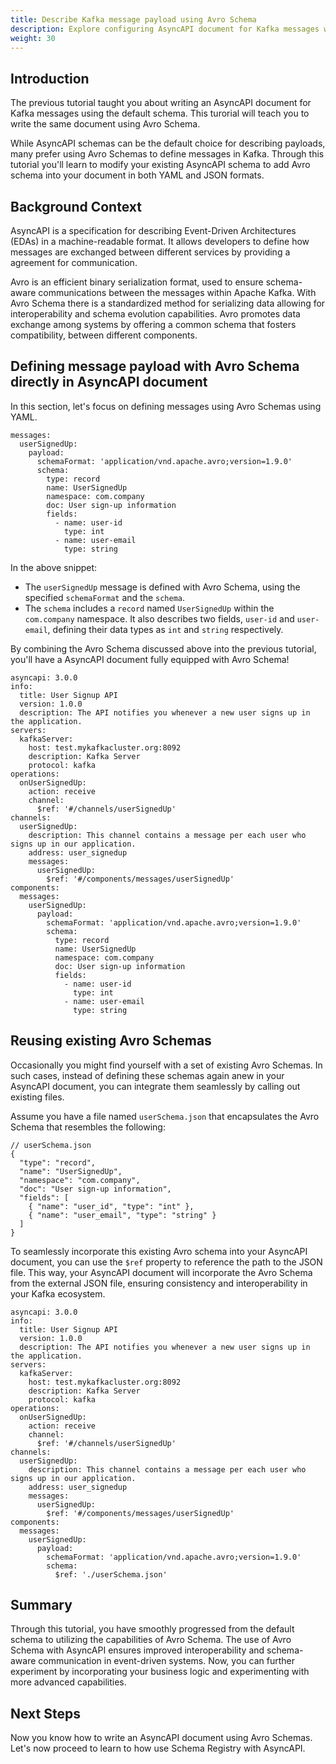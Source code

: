 ```yaml
---
title: Describe Kafka message payload using Avro Schema
description: Explore configuring AsyncAPI document for Kafka messages with Avro Schema.
weight: 30
---
```


## Introduction

The previous tutorial taught you about writing an AsyncAPI document for Kafka messages using the default schema. This turorial will teach you to write the same document using Avro Schema.

While AsyncAPI schemas can be the default choice for describing payloads, many prefer using Avro Schemas to define messages in Kafka. Through this tutorial you'll learn to modify your existing AsyncAPI schema to add Avro schema into your document in both YAML and JSON formats.

## Background Context

AsyncAPI is a specification for describing Event-Driven Architectures (EDAs) in a machine-readable format. It allows developers to define how messages are exchanged between different services by providing a agreement for communication.

Avro is an efficient binary serialization format, used to ensure schema-aware communications between the messages within Apache Kafka. With Avro Schema there is a standardized method for serializing data allowing for interoperability and schema evolution capabilities. Avro promotes data exchange among systems by offering a common schema that fosters compatibility, between different components. 

## Defining message payload with Avro Schema directly in AsyncAPI document

In this section, let's focus on defining messages using Avro Schemas using YAML. 

```
messages:
  userSignedUp:
    payload:
      schemaFormat: 'application/vnd.apache.avro;version=1.9.0'
      schema:
        type: record
        name: UserSignedUp
        namespace: com.company
        doc: User sign-up information
        fields:
          - name: user-id
            type: int
          - name: user-email
            type: string
```

In the above snippet: 
- The `userSignedUp` message is defined with Avro Schema, using the specified `schemaFormat` and the `schema`.
- The `schema` includes a `record` named `UserSignedUp` within the `com.company` namespace. It also describes two fields, `user-id` and `user-email`, defining their data types as `int` and `string` respectively.

By combining the Avro Schema discussed above into the previous tutorial, you'll have a AsyncAPI document fully equipped with Avro Schema!

```
asyncapi: 3.0.0
info:
  title: User Signup API
  version: 1.0.0
  description: The API notifies you whenever a new user signs up in the application.
servers:
  kafkaServer:
    host: test.mykafkacluster.org:8092
    description: Kafka Server
    protocol: kafka
operations:
  onUserSignedUp:
    action: receive
    channel:
      $ref: '#/channels/userSignedUp'
channels:
  userSignedUp:
    description: This channel contains a message per each user who signs up in our application.
    address: user_signedup
    messages:
      userSignedUp:
        $ref: '#/components/messages/userSignedUp'
components:
  messages:
    userSignedUp:
      payload:
        schemaFormat: 'application/vnd.apache.avro;version=1.9.0'
        schema:
          type: record
          name: UserSignedUp
          namespace: com.company
          doc: User sign-up information
          fields:
            - name: user-id
              type: int
            - name: user-email
              type: string
```

## Reusing existing Avro Schemas

Occasionally you might find yourself with a set of existing Avro Schemas. In such cases, instead of defining these schemas again anew in your AsyncAPI document, you can integrate them seamlessly by calling out existing files.

Assume you have a file named `userSchema.json` that encapsulates the Avro Schema that resembles the following:

```
// userSchema.json
{
  "type": "record",
  "name": "UserSignedUp",
  "namespace": "com.company",
  "doc": "User sign-up information",
  "fields": [
    { "name": "user_id", "type": "int" },
    { "name": "user_email", "type": "string" }
  ]
}
```

To seamlessly incorporate this existing Avro schema into your AsyncAPI document, you can use the `$ref` property to reference the path to the JSON file. This way, your AsyncAPI document will incorporate the Avro Schema from the external JSON file, ensuring consistency and interoperability in your Kafka ecosystem. 

```
asyncapi: 3.0.0
info:
  title: User Signup API
  version: 1.0.0
  description: The API notifies you whenever a new user signs up in the application.
servers:
  kafkaServer:
    host: test.mykafkacluster.org:8092
    description: Kafka Server
    protocol: kafka
operations:
  onUserSignedUp:
    action: receive
    channel:
      $ref: '#/channels/userSignedUp'
channels:
  userSignedUp:
    description: This channel contains a message per each user who signs up in our application.
    address: user_signedup
    messages:
      userSignedUp:
        $ref: '#/components/messages/userSignedUp'
components:
  messages:
    userSignedUp:
      payload:
        schemaFormat: 'application/vnd.apache.avro;version=1.9.0'
        schema:
          $ref: './userSchema.json'
```

## Summary

Through this tutorial, you have smoothly progressed from the default schema to utilizing the capabilities of Avro Schema. The use of Avro Schema with AsyncAPI ensures improved interoperability and schema-aware communication in event-driven systems.  Now, you can further experiment by incorporating your business logic and experimenting with more advanced capabilities.

## Next Steps
Now you know how to write an AsyncAPI document using Avro Schemas. Let's now proceed to learn to how use Schema Registry with AsyncAPI. 
